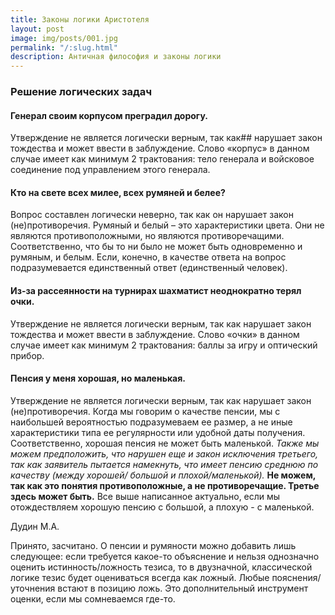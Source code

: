 ```yaml
---
title: Законы логики Аристотеля
layout: post
image: img/posts/001.jpg
permalink: "/:slug.html"
description: Античная философия и законы логики
---
```


### Решение логических задач


#### Генерал своим корпусом преградил дорогу.
Утверждение не является логически верным, так как## нарушает закон тождества и может ввести в заблуждение. Слово «корпус» в данном случае имеет как минимум 2 трактования: тело генерала и войсковое соединение под управлением этого генерала.


#### Кто на свете всех милее, всех румяней и белее?
Вопрос составлен логически неверно, так как он нарушает закон (не)противоречия. Румяный и белый – это характеристики цвета. Они не являются противоположными, но являются противоречащими. Соответственно, что бы то ни было не может быть одновременно и румяным, и белым. Если, конечно, в качестве ответа на вопрос подразумевается единственный ответ (единственный человек).


#### Из-за рассеянности на турнирах шахматист неоднократно терял очки.
Утверждение не является логически верным, так как нарушает закон тождества и может ввести в заблуждение. Слово «очки» в данном случае имеет как минимум 2 трактования: баллы за игру и оптический прибор.



#### Пенсия у меня хорошая, но маленькая.
Утверждение не является логически верным, так как нарушает закон (не)противоречия. Когда мы говорим о качестве пенсии, мы с наибольшей вероятностью подразумеваем ее размер, а не иные характеристики типа ее регулярности или удобной даты получения. Соответственно, хорошая пенсия не может быть маленькой.
*Также мы можем предположить, что нарушен еще и закон исключения третьего, так как заявитель пытается намекнуть, что имеет пенсию среднюю по качеству (между хорошей/ большой и плохой/маленькой).*  **Не можем, так как это понятия противоположные, а не противоречащие. Третье здесь может быть.**
Все выше написанное актуально, если мы отождествляем хорошую пенсию с большой, а плохую - с маленькой.







Дудин М.А.



Принято, засчитано. О пенсии и румяности можно добавить лишь следующее: если требуется какое-то объяснение и нельзя однозначно оценить истинность/ложность тезиса, то в двузначной, классической логике тезис будет оцениваться всегда как ложный.  Любые пояснения/уточнения встают в позицию ложь. Это дополнительный инструмент оценки, если мы сомневаемся где-то.

